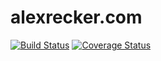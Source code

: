 # alexrecker.com

[![Build Status](http://travis-ci.org/arecker/Blog.svg?branch=django)](http://travis-ci.org/arecker/Blog) [![Coverage Status](http://coveralls.io/repos/arecker/Blog/badge.svg?branch=django)](http://coveralls.io/r/arecker/Blog?branch=django)